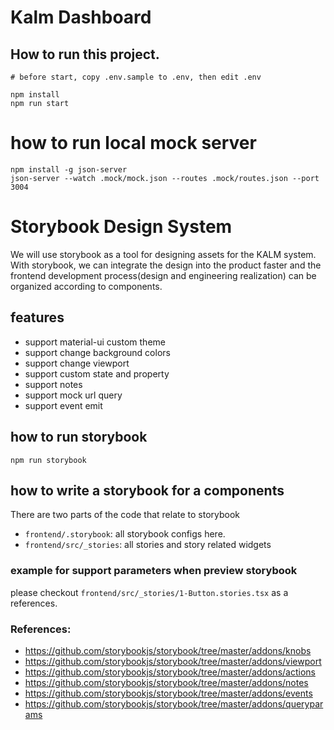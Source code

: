 # Kalm Dashboard

## How to run this project.

```
# before start, copy .env.sample to .env, then edit .env

npm install
npm run start
```

# how to run local mock server

```
npm install -g json-server
json-server --watch .mock/mock.json --routes .mock/routes.json --port 3004
```

# Storybook Design System

We will use storybook as a tool for designing assets for the KALM system. With storybook, we can integrate the design into the product faster and the frontend development process(design and engineering realization) can be organized according to components.

## features

- support material-ui custom theme
- support change background colors
- support change viewport
- support custom state and property
- support notes
- support mock url query
- support event emit

## how to run storybook

```
npm run storybook
```

## how to write a storybook for a components

There are two parts of the code that relate to storybook

- `frontend/.storybook`: all storybook configs here.
- `frontend/src/_stories`: all stories and story related widgets

### example for support parameters when preview storybook

please checkout `frontend/src/_stories/1-Button.stories.tsx` as a references.

### References:

- https://github.com/storybookjs/storybook/tree/master/addons/knobs
- https://github.com/storybookjs/storybook/tree/master/addons/viewport
- https://github.com/storybookjs/storybook/tree/master/addons/actions
- https://github.com/storybookjs/storybook/tree/master/addons/notes
- https://github.com/storybookjs/storybook/tree/master/addons/events
- https://github.com/storybookjs/storybook/tree/master/addons/queryparams
